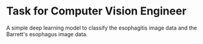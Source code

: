 # Task for Computer Vision Engineer

A simple deep learning model to classify the esophagitis image data and the Barrett's esophagus image data.
